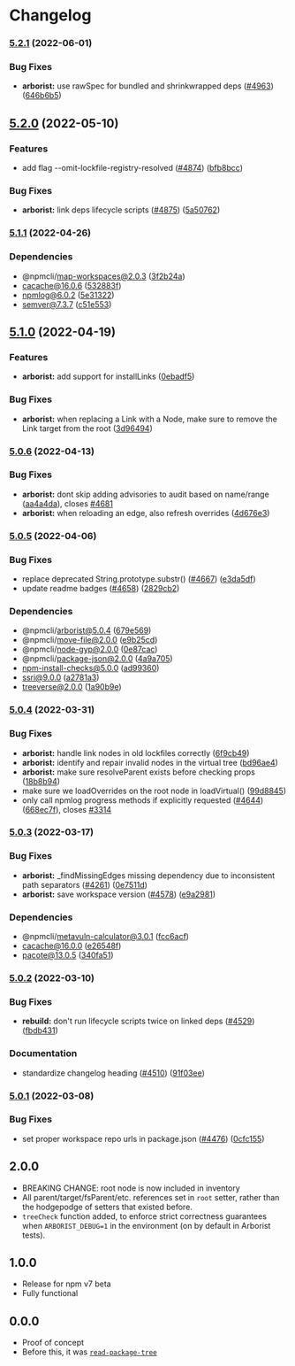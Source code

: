 # Changelog

### [5.2.1](https://github.com/npm/cli/compare/arborist-v5.2.0...arborist-v5.2.1) (2022-06-01)


### Bug Fixes

* **arborist:** use rawSpec for bundled and shrinkwrapped deps ([#4963](https://github.com/npm/cli/issues/4963)) ([646b6b5](https://github.com/npm/cli/commit/646b6b5d05de937beb8202e5fd8b8daf3e58e902))

## [5.2.0](https://github.com/npm/cli/compare/arborist-v5.1.1...arborist-v5.2.0) (2022-05-10)


### Features

* add flag --omit-lockfile-registry-resolved ([#4874](https://github.com/npm/cli/issues/4874)) ([bfb8bcc](https://github.com/npm/cli/commit/bfb8bccbe83753e527b43c8a3889696087dbe8f1))


### Bug Fixes

* **arborist:** link deps lifecycle scripts ([#4875](https://github.com/npm/cli/issues/4875)) ([5a50762](https://github.com/npm/cli/commit/5a50762faa37ae5964ae6f12595b20b367056c0a))

### [5.1.1](https://github.com/npm/cli/compare/arborist-v5.1.0...arborist-v5.1.1) (2022-04-26)


### Dependencies

* @npmcli/map-workspaces@2.0.3 ([3f2b24a](https://github.com/npm/cli/commit/3f2b24afe205547dbbadf5a6313e95f6b565fb49))
* cacache@16.0.6 ([532883f](https://github.com/npm/cli/commit/532883ffc35fc1cc9aec09f03bf5ee0f256b94a4))
* npmlog@6.0.2 ([5e31322](https://github.com/npm/cli/commit/5e313223100db1207818d756b081eaba3468b273))
* semver@7.3.7 ([c51e553](https://github.com/npm/cli/commit/c51e553a32315e4f1b703ca9030eb7ade91d1a85))

## [5.1.0](https://github.com/npm/cli/compare/arborist-v5.0.6...arborist-v5.1.0) (2022-04-19)


### Features

* **arborist:** add support for installLinks ([0ebadf5](https://github.com/npm/cli/commit/0ebadf5b603368557e9e837a46ea5c59c2677a81))


### Bug Fixes

* **arborist:** when replacing a Link with a Node, make sure to remove the Link target from the root ([3d96494](https://github.com/npm/cli/commit/3d964940f410052918e37a9b05818fe9dc4cd86a))

### [5.0.6](https://github.com/npm/cli/compare/arborist-v5.0.5...arborist-v5.0.6) (2022-04-13)


### Bug Fixes

* **arborist:** dont skip adding advisories to audit based on name/range ([aa4a4da](https://github.com/npm/cli/commit/aa4a4da336a6ec1963394fdbd06acb173c842d26)), closes [#4681](https://github.com/npm/cli/issues/4681)
* **arborist:** when reloading an edge, also refresh overrides ([4d676e3](https://github.com/npm/cli/commit/4d676e31a68f081b8553eff4e79db1f29acf47e1))

### [5.0.5](https://github.com/npm/cli/compare/arborist-v5.0.4...arborist-v5.0.5) (2022-04-06)


### Bug Fixes

* replace deprecated String.prototype.substr() ([#4667](https://github.com/npm/cli/issues/4667)) ([e3da5df](https://github.com/npm/cli/commit/e3da5df4152fbe547f7871547165328e1bf06262))
* update readme badges ([#4658](https://github.com/npm/cli/issues/4658)) ([2829cb2](https://github.com/npm/cli/commit/2829cb28a432b5ff7beeeb3bf3e7e2e174c1121d))


### Dependencies

* @npmcli/arborist@5.0.4 ([679e569](https://github.com/npm/cli/commit/679e569d5778aef312b37c1ba3bda0171366c9fb))
* @npmcli/move-file@2.0.0 ([e9b25cd](https://github.com/npm/cli/commit/e9b25cd66bef17e807a84e7b10384f5f4d0064b7))
* @npmcli/node-gyp@2.0.0 ([0e87cac](https://github.com/npm/cli/commit/0e87cac8b6f09692f6bd1bf086aadbe323d127b5))
* @npmcli/package-json@2.0.0 ([4a9a705](https://github.com/npm/cli/commit/4a9a705de6992a3e9eefecc6c0cf8da45a527c7a))
* npm-install-checks@5.0.0 ([ad99360](https://github.com/npm/cli/commit/ad9936063f20829eb9d5358d056593883f17a57b))
* ssri@9.0.0 ([a2781a3](https://github.com/npm/cli/commit/a2781a367d62328d7f870de878f1b63d66593f4f))
* treeverse@2.0.0 ([1a90b9e](https://github.com/npm/cli/commit/1a90b9e9ebe98cce83591e11312aaf41c830f835))

### [5.0.4](https://github.com/npm/cli/compare/arborist-v5.0.3...arborist-v5.0.4) (2022-03-31)


### Bug Fixes

* **arborist:** handle link nodes in old lockfiles correctly ([6f9cb49](https://github.com/npm/cli/commit/6f9cb490e7299976c43c6a118036c130671fe188))
* **arborist:** identify and repair invalid nodes in the virtual tree ([bd96ae4](https://github.com/npm/cli/commit/bd96ae4071f9cc8a65e741f414db12e98537971d))
* **arborist:** make sure resolveParent exists before checking props ([18b8b94](https://github.com/npm/cli/commit/18b8b94357d8f57301fbaa0f1e5dc2cf1128bf3e))
* make sure we loadOverrides on the root node in loadVirtual() ([99d8845](https://github.com/npm/cli/commit/99d88454248f950b82652b592fe2b4d019c1060b))
* only call npmlog progress methods if explicitly requested ([#4644](https://github.com/npm/cli/issues/4644)) ([668ec7f](https://github.com/npm/cli/commit/668ec7f33b7a76f5e86a59f7e5a6c0e068a242b1)), closes [#3314](https://github.com/npm/cli/issues/3314)

### [5.0.3](https://www.github.com/npm/cli/compare/arborist-v5.0.2...arborist-v5.0.3) (2022-03-17)


### Bug Fixes

* **arborist:** _findMissingEdges missing dependency due to inconsistent path separators ([#4261](https://www.github.com/npm/cli/issues/4261)) ([0e7511d](https://www.github.com/npm/cli/commit/0e7511d144bdb6624e4c0fdfb31b4b42ed2954c9))
* **arborist:** save workspace version ([#4578](https://www.github.com/npm/cli/issues/4578)) ([e9a2981](https://www.github.com/npm/cli/commit/e9a2981f55f84ff521ef597883a4e732d08ce1c1))


### Dependencies

* @npmcli/metavuln-calculator@3.0.1 ([fcc6acf](https://www.github.com/npm/cli/commit/fcc6acfa808aa556748544edf4e9b73262f77608))
* cacache@16.0.0 ([e26548f](https://www.github.com/npm/cli/commit/e26548fb12a3bb23fbe32a336f1305e083aa51c0))
* pacote@13.0.5 ([340fa51](https://www.github.com/npm/cli/commit/340fa51f423a518a96c8015a67d8f6144a2e8051))

### [5.0.2](https://www.github.com/npm/cli/compare/arborist-v5.0.1...arborist-v5.0.2) (2022-03-10)


### Bug Fixes

* **rebuild:** don't run lifecycle scripts twice on linked deps ([#4529](https://www.github.com/npm/cli/issues/4529)) ([fbdb431](https://www.github.com/npm/cli/commit/fbdb43138ab8e682efb7668767465e7066d43b9f))


### Documentation

* standardize changelog heading ([#4510](https://www.github.com/npm/cli/issues/4510)) ([91f03ee](https://www.github.com/npm/cli/commit/91f03ee618bc635f9cfbded735fe98bbfa9d643f))

### [5.0.1](https://www.github.com/npm/cli/compare/arborist-v5.0.0...arborist-v5.0.1) (2022-03-08)


### Bug Fixes

* set proper workspace repo urls in package.json ([#4476](https://www.github.com/npm/cli/issues/4476)) ([0cfc155](https://www.github.com/npm/cli/commit/0cfc155db5f11ce23419e440111d99a63bf39754))

## 2.0.0

* BREAKING CHANGE: root node is now included in inventory
* All parent/target/fsParent/etc. references set in `root` setter, rather
  than the hodgepodge of setters that existed before.
* `treeCheck` function added, to enforce strict correctness guarantees when
  `ARBORIST_DEBUG=1` in the environment (on by default in Arborist tests).

## 1.0.0

* Release for npm v7 beta
* Fully functional

## 0.0.0

* Proof of concept
* Before this, it was [`read-package-tree`](http://npm.im/read-package-tree)
